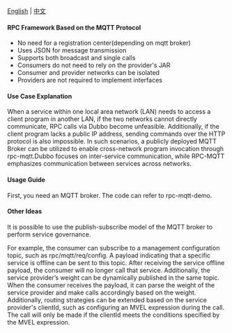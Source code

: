 [English](README.md) | [中文](README_zh.md)

#### RPC Framework Based on the MQTT Protocol

* No need for a registration center(depending on mqtt broker)
* Uses JSON for message transmission
* Supports both broadcast and single calls
* Consumers do not need to rely on the provider's JAR
* Consumer and provider networks can be isolated
* Providers are not required to implement interfaces

#### Use Case Explanation

When a service within one local area network (LAN) needs to access a client program in another LAN, if the two networks
cannot directly communicate, RPC calls via Dubbo become unfeasible. Additionally, if the client program lacks a public
IP address, sending commands over the HTTP protocol is also impossible. In such scenarios, a publicly deployed MQTT
Broker can be utilized to enable cross-network program invocation through rpc-mqtt.Dubbo focuses on inter-service 
communication, while RPC-MQTT emphasizes communication between services across networks.

#### Usage Guide

First, you need an MQTT broker. The code can refer to rpc-mqtt-demo.

#### Other Ideas

It is possible to use the publish-subscribe model of the MQTT broker to perform service governance.

For example, the consumer can subscribe to a management configuration topic, such as rpc/mqtt/req/config. A payload
indicating that a specific service is offline can be sent to this topic. After receiving the service offline payload,
the consumer will no longer call that service. Additionally, the service provider’s weight can be dynamically published
in the same topic. When the consumer receives the payload, it can parse the weight of the service provider and make
calls accordingly based on the weight. Additionally, routing strategies can be extended based on the service provider's
clientId, such as configuring an MVEL expression during the call. The call will only be made if the clientId meets the 
conditions specified by the MVEL expression.

